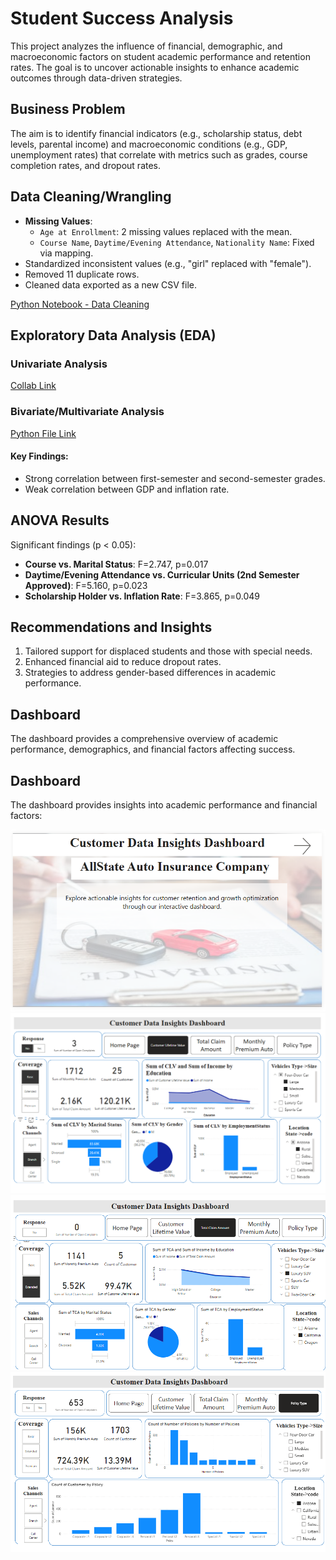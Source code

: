 # Student Success Analysis

This project analyzes the influence of financial, demographic, and macroeconomic factors on student academic performance and retention rates. The goal is to uncover actionable insights to enhance academic outcomes through data-driven strategies.

## Business Problem
The aim is to identify financial indicators (e.g., scholarship status, debt levels, parental income) and macroeconomic conditions (e.g., GDP, unemployment rates) that correlate with metrics such as grades, course completion rates, and dropout rates.

## Data Cleaning/Wrangling
- **Missing Values**:
  - `Age at Enrollment`: 2 missing values replaced with the mean.
  - `Course Name`, `Daytime/Evening Attendance`, `Nationality Name`: Fixed via mapping.
- Standardized inconsistent values (e.g., "girl" replaced with "female").
- Removed 11 duplicate rows.
- Cleaned data exported as a new CSV file.

[Python Notebook - Data Cleaning](https://colab.research.google.com/drive/12FBE2r0xjHamOoc-Qq_tryNPZPqAWxMS?usp=sharing)

## Exploratory Data Analysis (EDA)
### Univariate Analysis
[Collab Link](https://colab.research.google.com/drive/1ww47nYzSm99LZZrlEmHEfjCbzEUWwblg?usp=sharing)

### Bivariate/Multivariate Analysis
[Python File Link](https://colab.research.google.com/drive/1K5_dpozy8CII_SWVg5CRQ8bt64sfqWUZ?usp=sharing)

#### Key Findings:
- Strong correlation between first-semester and second-semester grades.
- Weak correlation between GDP and inflation rate.

## ANOVA Results
Significant findings (p < 0.05):
- **Course vs. Marital Status**: F=2.747, p=0.017
- **Daytime/Evening Attendance vs. Curricular Units (2nd Semester Approved)**: F=5.160, p=0.023
- **Scholarship Holder vs. Inflation Rate**: F=3.865, p=0.049

## Recommendations and Insights
1. Tailored support for displaced students and those with special needs.
2. Enhanced financial aid to reduce dropout rates.
3. Strategies to address gender-based differences in academic performance.

## Dashboard
The dashboard provides a comprehensive overview of academic performance, demographics, and financial factors affecting success.
## Dashboard
The dashboard provides insights into academic performance and financial factors:

![Dashboard Screenshot](Dashboard_Images/D2.png)
![Dashboard Screenshot](https://github.com/SairaBatool010/Student_Success_Analysis_Dashboard/blob/main/Dashboard_Images/D1.png)
![Dashboard Screenshot](https://github.com/SairaBatool010/Student_Success_Analysis_Dashboard/blob/main/Dashboard_Images/D3.png)
![Dashboard Screenshot](https://github.com/SairaBatool010/Student_Success_Analysis_Dashboard/blob/main/Dashboard_Images/D4.png)
